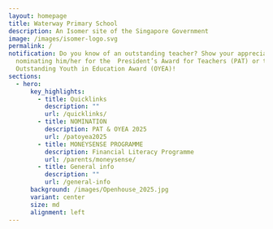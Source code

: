 ```yaml
---
layout: homepage
title: Waterway Primary School
description: An Isomer site of the Singapore Government
image: /images/isomer-logo.svg
permalink: /
notification: Do you know of an outstanding teacher? Show your appreciation by
  nominating him/her for the  President’s Award for Teachers (PAT) or the
  Outstanding Youth in Education Award (OYEA)!
sections:
  - hero:
      key_highlights:
        - title: Quicklinks
          description: ""
          url: /quicklinks/
        - title: NOMINATION
          description: PAT & OYEA 2025
          url: /patoyea2025
        - title: MONEYSENSE PROGRAMME
          description: Financial Literacy Programme
          url: /parents/moneysense/
        - title: General info
          description: ""
          url: /general-info
      background: /images/Openhouse_2025.jpg
      variant: center
      size: md
      alignment: left
---
```

